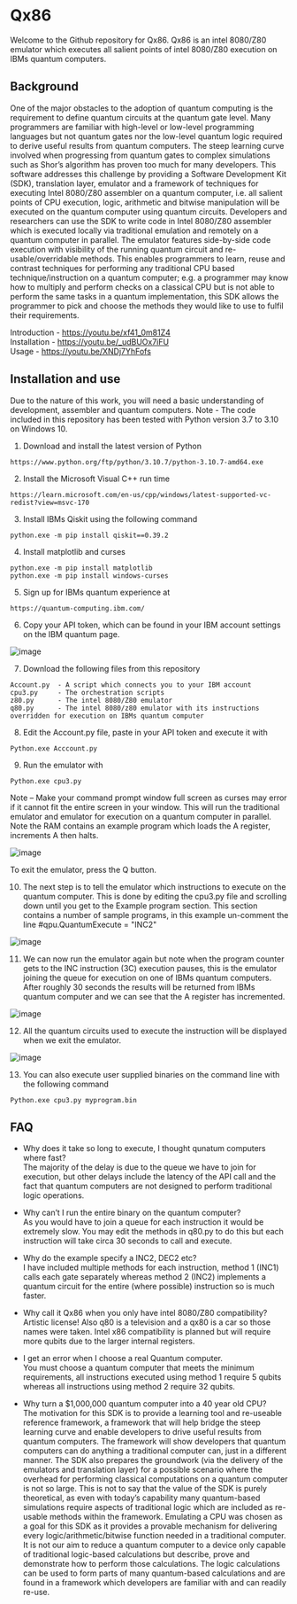 # Qx86

Welcome to the Github repository for Qx86. 
Qx86 is an intel 8080/Z80 emulator which executes all salient points of intel 8080/Z80 execution on IBMs quantum computers.

## Background
One of the major obstacles to the adoption of quantum computing is the requirement to define quantum circuits at the quantum gate level. Many programmers are familiar with high-level or low-level programming languages but not quantum gates nor the low-level quantum logic required to derive useful results from quantum computers. The steep learning curve involved when progressing from quantum gates to complex simulations such as Shor’s algorithm has proven too much for many developers. This software addresses this challenge by providing a Software Development Kit (SDK), translation layer, emulator and a framework of techniques for executing Intel 8080/Z80 assembler on a quantum computer, i.e. all salient points of CPU execution, logic, arithmetic and bitwise manipulation will be executed on the quantum computer using quantum circuits. Developers and researchers can use the SDK to write code in Intel 8080/Z80 assembler which is executed locally via traditional emulation and remotely on a quantum computer in parallel. The emulator features side-by-side code execution with visibility of the running quantum circuit and re-usable/overridable methods. This enables programmers to learn, reuse and contrast techniques for performing any traditional CPU based technique/instruction on a quantum computer; e.g. a programmer may know how to multiply and perform checks on a classical CPU but is not able to perform the same tasks in a quantum implementation, this SDK allows the programmer to pick and choose the methods they would like to use to fulfil their requirements.

Introduction - https://youtu.be/xf41_0m81Z4 <br>
Installation - https://youtu.be/_udBUOx7iFU <br>
Usage - https://youtu.be/XNDj7YhFofs <br>


## Installation and use
Due to the nature of this work, you will need a basic understanding of development, assembler and quantum computers.
Note - The code included in this repository has been tested with Python version 3.7 to 3.10 on Windows 10.

1. Download and install the latest version of Python
```
https://www.python.org/ftp/python/3.10.7/python-3.10.7-amd64.exe
```

2. Install the Microsoft Visual C++ run time 
```
https://learn.microsoft.com/en-us/cpp/windows/latest-supported-vc-redist?view=msvc-170
```

3. Install IBMs Qiskit using the following command
```
python.exe -m pip install qiskit==0.39.2
```

4. Install matplotlib and curses 
```
python.exe -m pip install matplotlib
python.exe -m pip install windows-curses
```

5. Sign up for IBMs quantum experience at
```
https://quantum-computing.ibm.com/
```

6. Copy your API token, which can be found in your IBM account settings on the IBM quantum page.

![image](https://user-images.githubusercontent.com/66572228/199702656-c9708def-971a-4ca1-a053-3e8de32f2ef7.png)


7. Download the following files from this repository
```
Account.py  - A script which connects you to your IBM account
cpu3.py     - The orchestration scripts
z80.py      - The intel 8080/Z80 emulator
q80.py      - The intel 8080/z80 emulator with its instructions overridden for execution on IBMs quantum computer
```

8. Edit the Account.py file, paste in your API token and execute it with
```
Python.exe Acccount.py
```

9. Run the emulator with 
```
Python.exe cpu3.py
```
Note – Make your command prompt window full screen as curses may error if it cannot fit the entire screen in your window.
This will run the traditional emulator and emulator for execution on a quantum computer in parallel. Note the RAM contains an example program which loads the A register, increments A then halts.

![image](https://user-images.githubusercontent.com/66572228/199703390-af98205e-d405-4c52-92bf-154daf02605d.png)

To exit the emulator, press the Q button.<br>

10. The next step is to tell the emulator which instructions to execute on the quantum computer. This is done by editing the cpu3.py file and scrolling down until you get to the Example program section. This section contains a number of sample programs, in this example un-comment the line #qpu.QuantumExecute = "INC2" 

![image](https://user-images.githubusercontent.com/66572228/199703594-21d78f1e-a9b6-44c6-be81-bdf6e7841f28.png)

11. We can now run the emulator again but note when the program counter gets to the INC instruction (3C) execution pauses, this is the emulator joining the queue for execution on one of IBMs quantum computers. After roughly 30 seconds the results will be returned from IBMs quantum computer and we can see that the A register has incremented.

![image](https://user-images.githubusercontent.com/66572228/199703816-66f6fc91-3521-4a6a-b134-af0d646c28ba.png)

12. All the quantum circuits used to execute the instruction will be displayed when we exit the emulator.

![image](https://user-images.githubusercontent.com/66572228/199703991-298904eb-b147-4de0-9e4b-002be4ee2446.png)

13. You can also execute user supplied binaries on the command line with the following command
```
Python.exe cpu3.py myprogram.bin
```


## FAQ
- Why does it take so long to execute, I thought qunatum computers where fast?<br>
The majority of the delay is due to the queue we have to join for execution, but other delays include the latency of the API call and the fact that quantum computers are not designed to perform traditional logic operations.

- Why can’t I run the entire binary on the quantum computer?<br>
As you would have to join a queue for each instruction it would be extremely slow. You may edit the methods in q80.py to do this but each instruction will take circa 30 seconds to call and execute.

- Why do the example specify a INC2, DEC2 etc?<br>
I have included multiple methods for each instruction, method 1 (INC1) calls each gate separately whereas method 2 (INC2) implements a quantum circuit for the entire (where possible) instruction so is much faster.

- Why call it Qx86 when you only have intel 8080/Z80 compatibility?<br>
Artistic license! Also q80 is a television and a qx80 is a car so those names were taken. Intel x86 compatibility is planned but will require more qubits due to the larger internal registers.

- I get an error when I choose a real Quantum computer.<br>
You must choose a quantum computer that meets the minimum requirements, all instructions executed using method 1 require 5 qubits whereas all instructions using method 2 require 32 qubits.

- Why turn a $1,000,000 quantum computer into a 40 year old CPU?<br>
The motivation for this SDK is to provide a learning tool and re-useable reference framework, a framework that will help bridge the steep learning curve and enable developers to drive useful results from quantum computers. The framework will show developers that quantum computers can do anything a traditional computer can, just in a different manner. The SDK also prepares the groundwork (via the delivery of the emulators and translation layer) for a possible scenario where the overhead for performing classical computations on a quantum computer is not so large. This is not to say that the value of the SDK is purely theoretical, as even with today’s capability many quantum-based simulations require aspects of traditional logic which are included as re-usable methods within the framework. 
Emulating a CPU was chosen as a goal for this SDK as it provides a provable mechanism for delivering every logic/arithmetic/bitwise function needed in a traditional computer. It is not our aim to reduce a quantum computer to a device only capable of traditional logic-based calculations but describe, prove and demonstrate how to perform those calculations. The logic calculations can be used to form parts of many quantum-based calculations and are found in a framework which developers are familiar with and can readily re-use.


